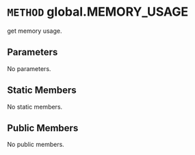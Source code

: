 # `METHOD` global.MEMORY_USAGE
get memory usage.

## Parameters
No parameters.

## Static Members
No static members.

## Public Members
No public members.
